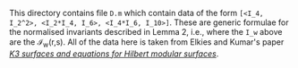 This directory contains file `D.m` which contain data of the form `[<I_4, I_2^2>, <I_2*I_4, I_6>, <I_4*I_6, I_10>]`. These are generic formulae for the normalised invariants described in Lemma 2, i.e., where the `I_w` above are the &#8464;<sub>w</sub>(r,s).  All of the data here is taken from Elkies and Kumar's paper [*K3 surfaces and equations for Hilbert modular surfaces*](https://projecteuclid.org/journals/algebra-and-number-theory/volume-8/issue-10/K3-surfaces-and-equations-for-Hilbert-modular-surfaces/10.2140/ant.2014.8.2297.full).